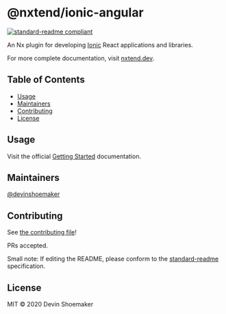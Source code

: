 # @nxtend/ionic-angular

[![standard-readme compliant](https://img.shields.io/badge/standard--readme-OK-green.svg?style=flat-square)](https://github.com/RichardLitt/standard-readme)

An Nx plugin for developing [Ionic](https://ionicframework.com/docs) React applications and libraries.

For more complete documentation, visit [nxtend.dev](https://nxtend.dev/docs/ionic-angular/overview).

## Table of Contents

- [Usage](#usage)
- [Maintainers](#maintainers)
- [Contributing](#contributing)
- [License](#license)

## Usage

Visit the official [Getting Started](https://nxtend.dev/docs/ionic-angular/getting-started) documentation.

## Maintainers

[@devinshoemaker](https://github.com/devinshoemaker)

## Contributing

See [the contributing file](../../contributing.md)!

PRs accepted.

Small note: If editing the README, please conform to the [standard-readme](https://github.com/RichardLitt/standard-readme) specification.

## License

MIT © 2020 Devin Shoemaker
